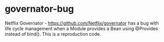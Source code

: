 # governator-bug
Netflix Governator - https://github.com/Netflix/governator has a bug with life cycle management when a Module provides a Bean using @Provides instead of bind(). This is a reproduction code.
